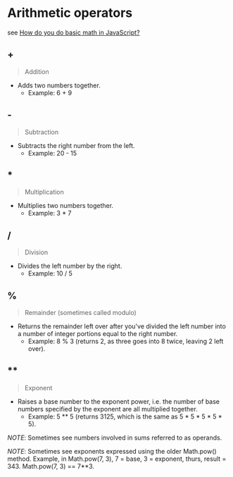 # Arithmetic operators

see [How do you do basic math in JavaScript?](https://developer.mozilla.org/en-US/docs/Learn/JavaScript/First_steps/Math#Arithmetic_operators)

## +

> Addition

- Adds two numbers together.
  - Example:  6 + 9

## -

> Subtraction

- Subtracts the right number from the left.
  - Example: 20 - 15

## *

> Multiplication

- Multiplies two numbers together.
  - Example: 3 * 7

## /

> Division

- Divides the left number by the right.
  - Example: 10 / 5

## %

> Remainder (sometimes called modulo)

- Returns the remainder left over after you've divided the left number into a number of integer portions equal to the right number.
  - Example: 8 % 3 (returns 2, as three goes into 8 twice, leaving 2 left over).

## **

> Exponent

- Raises a base number to the exponent power, i.e. the number of base numbers specified by the exponent are all multiplied together.
  - Example: 5 ** 5 (returns 3125, which is the same as 5 * 5 * 5 * 5 * 5).

*NOTE*: Sometimes see numbers involved in sums referred to as operands.

*NOTE*: Sometimes see exponents expressed using the older Math.pow() method. Example, in Math.pow(7, 3), 7 = base, 3 = exponent, thurs, result = 343. Math.pow(7, 3) == 7**3.